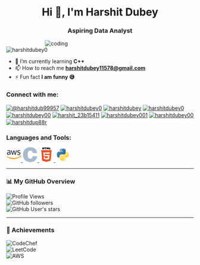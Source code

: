 <h1 align="center">Hi 👋, I'm Harshit Dubey</h1>
<h3 align="center">Aspiring Data Analyst</h3>

<img align="right" alt="coding" width="400" src="https://user-images.githubusercontent.com/55389276/140866485-8fb1c876-9a8f-4d6a-98dc-08c4981eaf70.gif">

<p align="left"> 
  <img src="https://komarev.com/ghpvc/?username=harshitdubey0&label=Profile%20views&color=0e75b6&style=flat" alt="harshitdubey0" /> 
</p>

- 🌱 I’m currently learning **C++**  
- 📫 How to reach me **harshitdubey11578@gmail.com**  
- ⚡ Fun fact **I am funny 😅**  

<h3 align="left">Connect with me:</h3>
<p align="left">
<a href="https://twitter.com/harshitdub99957" target="blank"><img align="center" src="https://raw.githubusercontent.com/rahuldkjain/github-profile-readme-generator/master/src/images/icons/Social/twitter.svg" alt="@harshitdub99957" height="30" width="40" /></a>
<a href="https://linkedin.com/in/harshitdubey0" target="blank"><img align="center" src="https://raw.githubusercontent.com/rahuldkjain/github-profile-readme-generator/master/src/images/icons/Social/linked-in-alt.svg" alt="harshitdubey0" height="30" width="40" /></a>
<a href="https://fb.com/harshitdubey" target="blank"><img align="center" src="https://raw.githubusercontent.com/rahuldkjain/github-profile-readme-generator/master/src/images/icons/Social/facebook.svg" alt="harshitdubey" height="30" width="40" /></a>
<a href="https://instagram.com/harshitdubey00" target="blank"><img align="center" src="https://raw.githubusercontent.com/rahuldkjain/github-profile-readme-generator/master/src/images/icons/Social/instagram.svg" alt="harshitdubey0" height="30" width="40" /></a>
<a href="https://www.codechef.com/users/harshitdubey00" target="blank"><img align="center" src="https://cdn.jsdelivr.net/npm/simple-icons@3.1.0/icons/codechef.svg" alt="harshitdubey00" height="30" width="40" /></a>
<a href="https://www.hackerrank.com/harshit_23b15411" target="blank"><img align="center" src="https://raw.githubusercontent.com/rahuldkjain/github-profile-readme-generator/master/src/images/icons/Social/hackerrank.svg" alt="harshit_23b15411" height="30" width="40" /></a>
<a href="https://codeforces.com/profile/harshitdubey001" target="blank"><img align="center" src="https://raw.githubusercontent.com/rahuldkjain/github-profile-readme-generator/master/src/images/icons/Social/codeforces.svg" alt="harshitdubey001" height="30" width="40" /></a>
<a href="https://www.leetcode.com/harshitdubey00" target="blank"><img align="center" src="https://raw.githubusercontent.com/rahuldkjain/github-profile-readme-generator/master/src/images/icons/Social/leet-code.svg" alt="harshitdubey00" height="30" width="40" /></a>
<a href="https://auth.geeksforgeeks.org/user/harshitdup88r" target="blank"><img align="center" src="https://raw.githubusercontent.com/rahuldkjain/github-profile-readme-generator/master/src/images/icons/Social/geeks-for-geeks.svg" alt="harshitdup88r" height="30" width="40" /></a>
</p>

<h3 align="left">Languages and Tools:</h3>
<p align="left">
  <a href="https://aws.amazon.com" target="_blank" rel="noreferrer"> 
    <img src="https://raw.githubusercontent.com/devicons/devicon/master/icons/amazonwebservices/amazonwebservices-original-wordmark.svg" alt="aws" width="40" height="40"/> 
  </a> 
  <a href="https://www.cprogramming.com/" target="_blank" rel="noreferrer"> 
    <img src="https://raw.githubusercontent.com/devicons/devicon/master/icons/c/c-original.svg" alt="c" width="40" height="40"/> 
  </a> 
  <a href="https://www.w3.org/html/" target="_blank" rel="noreferrer"> 
    <img src="https://raw.githubusercontent.com/devicons/devicon/master/icons/html5/html5-original-wordmark.svg" alt="html5" width="40" height="40"/> 
  </a> 
  <a href="https://www.python.org" target="_blank" rel="noreferrer"> 
    <img src="https://raw.githubusercontent.com/devicons/devicon/master/icons/python/python-original.svg" alt="python" width="40" height="40"/> 
  </a> 
</p>

---

### 📊 My GitHub Overview 
![Profile Views](https://komarev.com/ghpvc/?username=harshitdubey0&label=Profile%20views&color=0e75b6&style=flat)  
![GitHub followers](https://img.shields.io/github/followers/harshitdubey0?label=Followers&style=flat)  
![GitHub User's stars](https://img.shields.io/github/stars/harshitdubey0?affiliations=OWNER&style=flat)  

---

### 🚀 Achievements
![CodeChef](https://img.shields.io/badge/CodeChef-500%20problems-brightgreen)  
![LeetCode](https://img.shields.io/badge/LeetCode-100%20day%20streak-orange)  
![AWS](https://img.shields.io/badge/AWS%20Academy-Graduate-blue)  
